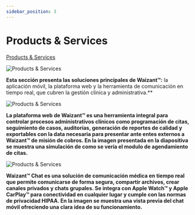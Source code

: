 ```yaml
---
sidebar_position: 3
---
```


# Products & Services

[Products & Services](https://www.waizant.com/product-detail)

![Products & Services](/img/store-usuario/product_services.png )

**Esta sección presenta las soluciones principales de Waizant™:** la aplicación móvil, la plataforma web y la herramienta de comunicación en tiempo real, que cubren la gestión clínica y administrativa.**

![Products & Services](/img/store-usuario/product_services_web.png )

**La plataforma web de Waizant™ es una herramienta integral para controlar procesos administrativos clínicos como programación de citas, seguimiento de casos, auditorías, generación de reportes de calidad y exportables con la data necesaria para presentar ante entes externos a Waizant™ de misión de cobros. En la imagen presentada en la diapositiva se muestra una simulación de como se vería el modulo de agendamiento de citas.**

![Products & Services](/img/store-usuario/product_services_chat.png )

**Waizant™ Chat es una solución de comunicación médica en tiempo real que permite comunicarse de forma segura, compartir archivos, crear canales privados y chats grupales. Se integra con Apple Watch™ y Apple CarPlay™ para conectividad en cualquier lugar y cumple con las normas de privacidad HIPAA. En la imagen se muestra una vista previa del chat móvil ofreciendo una clara idea de su funcionamiento.**
